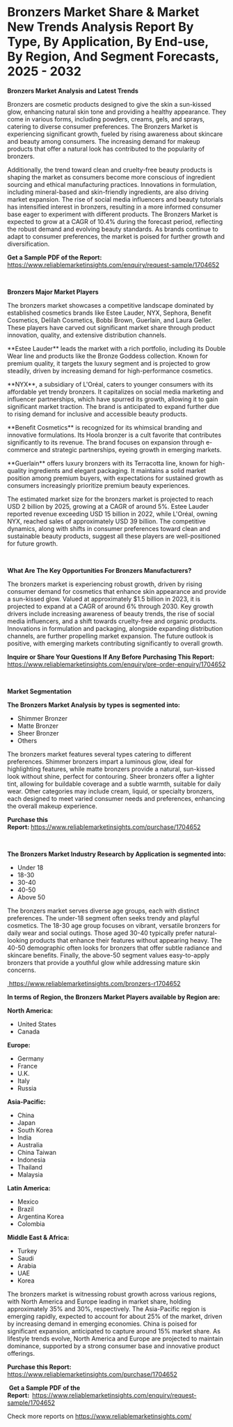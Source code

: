 <p><h1>Bronzers Market Share & Market New Trends Analysis Report By Type, By Application, By End-use, By Region, And Segment Forecasts, 2025 - 2032</h1></p><p><strong>Bronzers Market Analysis and Latest Trends</strong></p>
<p><p>Bronzers are cosmetic products designed to give the skin a sun-kissed glow, enhancing natural skin tone and providing a healthy appearance. They come in various forms, including powders, creams, gels, and sprays, catering to diverse consumer preferences. The Bronzers Market is experiencing significant growth, fueled by rising awareness about skincare and beauty among consumers. The increasing demand for makeup products that offer a natural look has contributed to the popularity of bronzers.</p><p>Additionally, the trend toward clean and cruelty-free beauty products is shaping the market as consumers become more conscious of ingredient sourcing and ethical manufacturing practices. Innovations in formulation, including mineral-based and skin-friendly ingredients, are also driving market expansion. The rise of social media influencers and beauty tutorials has intensified interest in bronzers, resulting in a more informed consumer base eager to experiment with different products. The Bronzers Market is expected to grow at a CAGR of 10.4% during the forecast period, reflecting the robust demand and evolving beauty standards. As brands continue to adapt to consumer preferences, the market is poised for further growth and diversification.</p></p>
<p><strong>Get a Sample PDF of the Report:&nbsp;</strong> <a href="https://www.reliablemarketinsights.com/enquiry/request-sample/1704652?utm_campaign=1835&utm_medium=2&utm_source=Github&utm_content=ia&utm_term=07022025&utm_id=bronzers">https://www.reliablemarketinsights.com/enquiry/request-sample/1704652</a></p>
<p>&nbsp;</p>
<p><strong>Bronzers Major Market Players</strong></p>
<p><p>The bronzers market showcases a competitive landscape dominated by established cosmetics brands like Estee Lauder, NYX, Sephora, Benefit Cosmetics, Delilah Cosmetics, Bobbi Brown, Guerlain, and Laura Geller. These players have carved out significant market share through product innovation, quality, and extensive distribution channels.</p><p>**Estee Lauder** leads the market with a rich portfolio, including its Double Wear line and products like the Bronze Goddess collection. Known for premium quality, it targets the luxury segment and is projected to grow steadily, driven by increasing demand for high-performance cosmetics.</p><p>**NYX**, a subsidiary of L'Oréal, caters to younger consumers with its affordable yet trendy bronzers. It capitalizes on social media marketing and influencer partnerships, which have spurred its growth, allowing it to gain significant market traction. The brand is anticipated to expand further due to rising demand for inclusive and accessible beauty products.</p><p>**Benefit Cosmetics** is recognized for its whimsical branding and innovative formulations. Its Hoola bronzer is a cult favorite that contributes significantly to its revenue. The brand focuses on expansion through e-commerce and strategic partnerships, eyeing growth in emerging markets.</p><p>**Guerlain** offers luxury bronzers with its Terracotta line, known for high-quality ingredients and elegant packaging. It maintains a solid market position among premium buyers, with expectations for sustained growth as consumers increasingly prioritize premium beauty experiences.</p><p>The estimated market size for the bronzers market is projected to reach USD 2 billion by 2025, growing at a CAGR of around 5%. Estee Lauder reported revenue exceeding USD 15 billion in 2022, while L'Oréal, owning NYX, reached sales of approximately USD 39 billion. The competitive dynamics, along with shifts in consumer preferences toward clean and sustainable beauty products, suggest all these players are well-positioned for future growth.</p></p>
<p>&nbsp;</p>
<p><strong>What Are The Key Opportunities For Bronzers Manufacturers?</strong></p>
<p><p>The bronzers market is experiencing robust growth, driven by rising consumer demand for cosmetics that enhance skin appearance and provide a sun-kissed glow. Valued at approximately $1.5 billion in 2023, it is projected to expand at a CAGR of around 6% through 2030. Key growth drivers include increasing awareness of beauty trends, the rise of social media influencers, and a shift towards cruelty-free and organic products. Innovations in formulation and packaging, alongside expanding distribution channels, are further propelling market expansion. The future outlook is positive, with emerging markets contributing significantly to overall growth.</p></p>
<p><strong>Inquire or Share Your Questions If Any Before Purchasing This Report:</strong> <a href="https://www.reliablemarketinsights.com/enquiry/pre-order-enquiry/1704652?utm_campaign=1835&utm_medium=2&utm_source=Github&utm_content=ia&utm_term=07022025&utm_id=bronzers">https://www.reliablemarketinsights.com/enquiry/pre-order-enquiry/1704652</a></p>
<p>&nbsp;</p>
<p><strong>Market Segmentation</strong></p>
<p><strong>The Bronzers Market Analysis by types is segmented into:</strong></p>
<p><ul><li>Shimmer Bronzer</li><li>Matte Bronzer</li><li>Sheer Bronzer</li><li>Others</li></ul></p>
<p><p>The bronzers market features several types catering to different preferences. Shimmer bronzers impart a luminous glow, ideal for highlighting features, while matte bronzers provide a natural, sun-kissed look without shine, perfect for contouring. Sheer bronzers offer a lighter tint, allowing for buildable coverage and a subtle warmth, suitable for daily wear. Other categories may include cream, liquid, or specialty bronzers, each designed to meet varied consumer needs and preferences, enhancing the overall makeup experience.</p></p>
<p><strong>Purchase this Report:&nbsp;</strong><a href="https://www.reliablemarketinsights.com/purchase/1704652?utm_campaign=1835&utm_medium=2&utm_source=Github&utm_content=ia&utm_term=07022025&utm_id=bronzers">https://www.reliablemarketinsights.com/purchase/1704652</a></p>
<p>&nbsp;</p>
<p><strong>The Bronzers Market Industry Research by Application is segmented into:</strong></p>
<p><ul><li>Under 18</li><li>18-30</li><li>30-40</li><li>40-50</li><li>Above 50</li></ul></p>
<p><p>The bronzers market serves diverse age groups, each with distinct preferences. The under-18 segment often seeks trendy and playful cosmetics. The 18-30 age group focuses on vibrant, versatile bronzers for daily wear and social outings. Those aged 30-40 typically prefer natural-looking products that enhance their features without appearing heavy. The 40-50 demographic often looks for bronzers that offer subtle radiance and skincare benefits. Finally, the above-50 segment values easy-to-apply bronzers that provide a youthful glow while addressing mature skin concerns.</p></p>
<p><a href="https://www.reliablemarketinsights.com/bronzers-r1704652?utm_campaign=1835&utm_medium=2&utm_source=Github&utm_content=ia&utm_term=07022025&utm_id=bronzers">&nbsp;https://www.reliablemarketinsights.com/bronzers-r1704652</a></p>
<p><strong>In terms of Region, the Bronzers Market Players available by Region are:</strong></p>
<p>
    <p> <strong> North America: </strong>
        <ul>
            <li>United States</li>
            <li>Canada</li>
        </ul>
        </p> 
    <p> <strong> Europe: </strong>
        <ul>
            <li>Germany</li>
            <li>France</li>
            <li>U.K.</li>
            <li>Italy</li>
            <li>Russia</li>
        </ul>
        </p> 
    <p> <strong> Asia-Pacific: </strong>
        <ul>
            <li>China</li>
            <li>Japan</li>
            <li>South Korea</li>
            <li>India</li>
            <li>Australia</li>
            <li>China Taiwan</li>
            <li>Indonesia</li>
            <li>Thailand</li>
            <li>Malaysia</li>
        </ul>
        </p> 
    <p> <strong> Latin America: </strong>
        <ul>
            <li>Mexico</li>
            <li>Brazil</li>
            <li>Argentina Korea</li>
            <li>Colombia</li>
        </ul>
        </p> 
    <p> <strong> Middle East & Africa: </strong>
        <ul>
            <li>Turkey</li>
            <li>Saudi</li>
            <li>Arabia</li>
            <li>UAE</li>
            <li>Korea</li>
        </ul>
    </p>
    </p>
<p><p>The bronzers market is witnessing robust growth across various regions, with North America and Europe leading in market share, holding approximately 35% and 30%, respectively. The Asia-Pacific region is emerging rapidly, expected to account for about 25% of the market, driven by increasing demand in emerging economies. China is poised for significant expansion, anticipated to capture around 15% market share. As lifestyle trends evolve, North America and Europe are projected to maintain dominance, supported by a strong consumer base and innovative product offerings.</p></p>
<p><strong>Purchase this Report: </strong><a href="https://www.reliablemarketinsights.com/purchase/1704652?utm_campaign=1835&utm_medium=2&utm_source=Github&utm_content=ia&utm_term=07022025&utm_id=bronzers">https://www.reliablemarketinsights.com/purchase/1704652</a></p>
<p>&nbsp;<strong>Get a Sample PDF of the Report:&nbsp;&nbsp;</strong><a href="https://www.reliablemarketinsights.com/enquiry/request-sample/1704652?utm_campaign=1835&utm_medium=2&utm_source=Github&utm_content=ia&utm_term=07022025&utm_id=bronzers">https://www.reliablemarketinsights.com/enquiry/request-sample/1704652</a></p>
<p><strong></strong></p>
<p>Check more reports on <a href="https://www.reliablemarketinsights.com/?utm_campaign=1835&utm_medium=2&utm_source=Github&utm_content=ia&utm_term=07022025&utm_id=bronzers">https://www.reliablemarketinsights.com/</a></p>